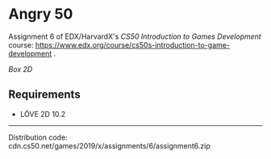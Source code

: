 # Angry 50

Assignment 6 of EDX/HarvardX's *CS50 Introduction to Games Development* course: https://www.edx.org/course/cs50s-introduction-to-game-development .

*Box 2D*

## Requirements
- LÖVE 2D 10.2

---
Distribution code: cdn.cs50.net/games/2019/x/assignments/6/assignment6.zip
